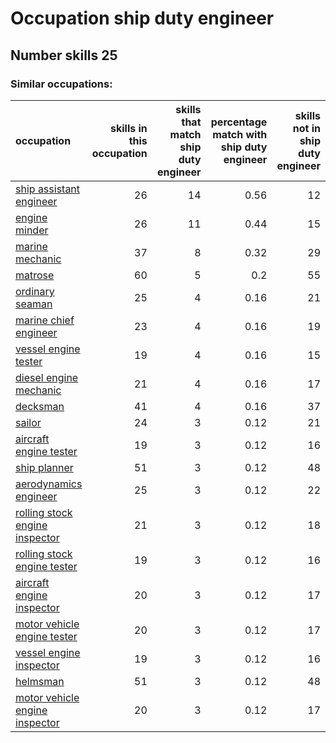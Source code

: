 # Occupation ship duty engineer
## Number skills 25
### Similar occupations:
| occupation                                                          |   skills in this occupation |   skills that match ship duty engineer |   percentage match with ship duty engineer |   skills not in ship duty engineer |
|:--------------------------------------------------------------------|----------------------------:|---------------------------------------:|-------------------------------------------:|-----------------------------------:|
| [ship assistant engineer](ship_assistant_engineer.md)               |                          26 |                                     14 |                                       0.56 |                                 12 |
| [engine minder](engine_minder.md)                                   |                          26 |                                     11 |                                       0.44 |                                 15 |
| [marine mechanic](marine_mechanic.md)                               |                          37 |                                      8 |                                       0.32 |                                 29 |
| [matrose](matrose.md)                                               |                          60 |                                      5 |                                       0.2  |                                 55 |
| [ordinary seaman](ordinary_seaman.md)                               |                          25 |                                      4 |                                       0.16 |                                 21 |
| [marine chief engineer](marine_chief_engineer.md)                   |                          23 |                                      4 |                                       0.16 |                                 19 |
| [vessel engine tester](vessel_engine_tester.md)                     |                          19 |                                      4 |                                       0.16 |                                 15 |
| [diesel engine mechanic](diesel_engine_mechanic.md)                 |                          21 |                                      4 |                                       0.16 |                                 17 |
| [decksman](decksman.md)                                             |                          41 |                                      4 |                                       0.16 |                                 37 |
| [sailor](sailor.md)                                                 |                          24 |                                      3 |                                       0.12 |                                 21 |
| [aircraft engine tester](aircraft_engine_tester.md)                 |                          19 |                                      3 |                                       0.12 |                                 16 |
| [ship planner](ship_planner.md)                                     |                          51 |                                      3 |                                       0.12 |                                 48 |
| [aerodynamics engineer](aerodynamics_engineer.md)                   |                          25 |                                      3 |                                       0.12 |                                 22 |
| [rolling stock engine inspector](rolling_stock_engine_inspector.md) |                          21 |                                      3 |                                       0.12 |                                 18 |
| [rolling stock engine tester](rolling_stock_engine_tester.md)       |                          19 |                                      3 |                                       0.12 |                                 16 |
| [aircraft engine inspector](aircraft_engine_inspector.md)           |                          20 |                                      3 |                                       0.12 |                                 17 |
| [motor vehicle engine tester](motor_vehicle_engine_tester.md)       |                          20 |                                      3 |                                       0.12 |                                 17 |
| [vessel engine inspector](vessel_engine_inspector.md)               |                          19 |                                      3 |                                       0.12 |                                 16 |
| [helmsman](helmsman.md)                                             |                          51 |                                      3 |                                       0.12 |                                 48 |
| [motor vehicle engine inspector](motor_vehicle_engine_inspector.md) |                          20 |                                      3 |                                       0.12 |                                 17 |
